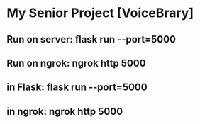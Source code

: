 # My Senior Project [VoiceBrary]

## Run on server: flask run --port=5000
## Run on ngrok: ngrok http 5000

<h2><b>in Flask:</b> flask run --port=5000</h2> 
<h2><b>in ngrok:</b> ngrok http 5000</h2>
